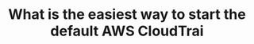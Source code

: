 ---
layout: answer
title: "What is the easiest way to start the default AWS CloudTrai"
blurb: "<p>There is always an AWS CloudTrail service running that tracks 90 days worth of data.<p></p> The default CloudTrail service does not need to be explicitl"
quid: 42
---